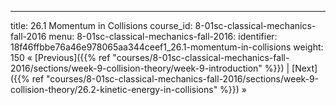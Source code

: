 ---
title: 26.1 Momentum in Collisions
course_id: 8-01sc-classical-mechanics-fall-2016
menu:
  8-01sc-classical-mechanics-fall-2016:
    identifier: 18f46ffbbe76a46e978065aa344ceef1_26.1-momentum-in-collisions
    weight: 150
« [Previous]({{% ref "courses/8-01sc-classical-mechanics-fall-2016/sections/week-9-collision-theory/week-9-introduction" %}}) | [Next]({{% ref "courses/8-01sc-classical-mechanics-fall-2016/sections/week-9-collision-theory/26.2-kinetic-energy-in-collisions" %}}) »